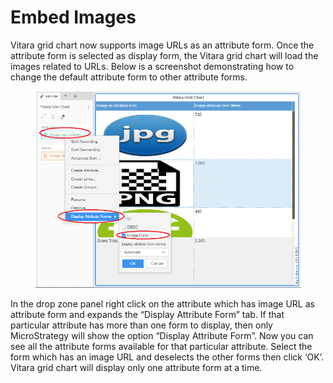 # Embed Images

Vitara grid chart now supports image URLs as an attribute form. Once the attribute form is selected as display form, the Vitara grid chart will load the images related to URLs. Below is a screenshot demonstrating how to change the default attribute form to other attribute forms.

<figure><img src="../.gitbook/assets/image34.png" alt=""><figcaption></figcaption></figure>

In the drop zone panel right click on the attribute which has image URL as attribute form and expands the “Display Attribute Form” tab. If that particular attribute has more than one form to display, then only MicroStrategy will show the option “Display Attribute Form”. Now you can see all the attribute forms available for that particular attribute. Select the form which has an image URL and deselects the other forms then click ‘OK’. Vitara grid chart will display only one attribute form at a time.
